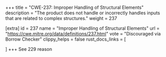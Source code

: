 +++
title = "CWE-237: Improper Handling of Structural Elements"
description	= "The product does not handle or incorrectly handles inputs that are related to complex structures."
weight = 237

[extra]
id = 237
name = "Improper Handling of Structural Elements"
url = "https://cwe.mitre.org/data/definitions/237.html"
vote = "Discouraged via Borrow Checker"
clippy_helps = false
rust_docs_links = [
	
]
+++
See 229 reason

